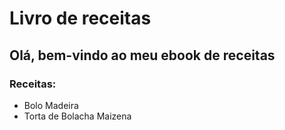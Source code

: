 # Livro de receitas 
## Olá, bem-vindo ao meu ebook de receitas

### Receitas:
- Bolo Madeira
- Torta de Bolacha Maizena
 